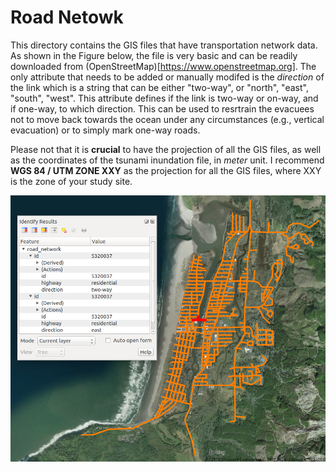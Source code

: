 # Road Netowk

This directory contains the GIS files that have transportation network data. As shown in the Figure below, the file is very basic and can be readily downloaded from (OpenStreetMap)[https://www.openstreetmap.org]. The only attribute that needs to be added or manually modifed is the *direction* of the link which is a string that can be either "two-way", or "north", "east", "south", "west". This attribute defines if the link is two-way or on-way, and if one-way, to which direction. This can be used to resrtrain the evacuees not to move back towards the ocean under any circumstances (e.g., vertical evacuation) or to simply mark one-way roads.

Please not that it is **crucial** to have the projection of all the GIS files, as well as the coordinates of the tsunami inundation file, in *meter* unit. I recommend **WGS 84 / UTM ZONE XXY** as the projection for all the GIS files, where XXY is the zone of your study site.

![Transportation Network](road_network.png?raw=true "Road Network")
